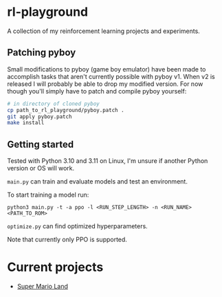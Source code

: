 # rl-playground

A collection of my reinforcement learning projects and experiments.

## Patching pyboy

Small modifications to pyboy (game boy emulator) have been made to accomplish tasks that aren't currently possible with pyboy v1. When v2 is released I will probably be able to drop my modified version. For now though you'll simply have to patch and compile pyboy yourself:

```sh
# in directory of cloned pyboy
cp path_to_rl_playground/pyboy.patch .
git apply pyboy.patch
make install
```

## Getting started

Tested with Python 3.10 and 3.11 on Linux, I'm unsure if another Python version or OS will work.

`main.py` can train and evaluate models and test an environment.

To start training a model run:

`python3 main.py -t -a ppo -l <RUN_STEP_LENGTH> -n <RUN_NAME> <PATH_TO_ROM>`

`optimize.py` can find optimized hyperparameters.

Note that currently only PPO is supported.

# Current projects

- [Super Mario Land](rl_playground/env_settings/super_mario_land/)
